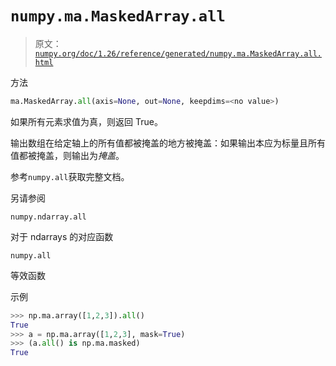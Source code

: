 # `numpy.ma.MaskedArray.all`

> 原文：[`numpy.org/doc/1.26/reference/generated/numpy.ma.MaskedArray.all.html`](https://numpy.org/doc/1.26/reference/generated/numpy.ma.MaskedArray.all.html)

方法

```py
ma.MaskedArray.all(axis=None, out=None, keepdims=<no value>)
```

如果所有元素求值为真，则返回 True。

输出数组在给定轴上的所有值都被掩盖的地方被掩盖：如果输出本应为标量且所有值都被掩盖，则输出为*掩盖*。

参考`numpy.all`获取完整文档。

另请参阅

`numpy.ndarray.all`

对于 ndarrays 的对应函数

`numpy.all`

等效函数

示例

```py
>>> np.ma.array([1,2,3]).all()
True
>>> a = np.ma.array([1,2,3], mask=True)
>>> (a.all() is np.ma.masked)
True 
```
